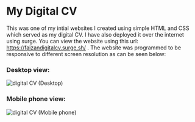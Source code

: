 # My Digital CV

This was one of my intial websites I created using simple HTML and CSS which served as my digital CV. I have also deployed it over the internet using surge. You can view the website using this url: https://faizandigitalcv.surge.sh/ . 
The website was programmed to be responsive to different screen resolution as can be seen below:

### Desktop view:

![digital CV (Desktop)](https://github.com/user-attachments/assets/9878356b-1a74-419e-a657-4306fb506d52)

### Mobile phone view:

![digital CV (Mobile phone)](https://github.com/user-attachments/assets/e3cbb8be-4ca1-41d5-aab7-0f6edd2e7dcb)
